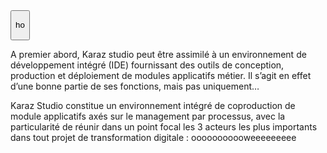 

<div id="a-propos-de-karaz">

<button onclick="" >

ho

</button>

A premier abord, Karaz studio peut être assimilé à un environnement de développement intégré (IDE) fournissant des outils de conception, production et déploiement de modules applicatifs métier. Il s’agit en effet d’une bonne partie de ses fonctions, mais pas uniquement…

Karaz Studio constitue un environnement intégré de coproduction de module applicatifs axés sur le management par processus, avec la particularité de réunir dans un point focal les 3 acteurs les plus importants dans tout projet de transformation digitale :
ooooooooooweeeeeeeee
</div>
